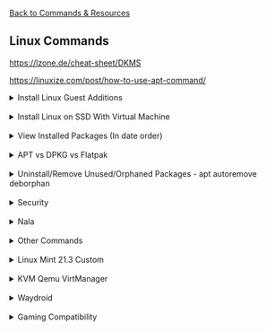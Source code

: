 [Back to Commands & Resources](CommandsResources.md)

## Linux Commands
  https://lzone.de/cheat-sheet/DKMS

  https://linuxize.com/post/how-to-use-apt-command/

<details> 
  <summary>Install Linux Guest Additions</summary>
  <img src="Linux/guestadditions.png" alt="Zorin">

  - Device - Insert Guest Additions CD Image...
  - Go to disk and run:

        sudo ./VBoxLinuxAdditions.run
  - Give permissions to sharedfolder
  
        sudo adduser 'user' vboxsf
</details><br>
<details> 
        <summary>Install Linux on SSD With Virtual Machine</summary>
        <img src="Linux/Install Linux with VM/1.jpg" alt="1">
        <img src="Linux/Install Linux with VM/2.jpg" alt="2">
        <img src="Linux/Install Linux with VM/3.jpg" alt="3">
        <img src="Linux/Install Linux with VM/4.jpg" alt="4">
</details><br>

<details> 
  <summary>View Installed Packages (In date order)</summary>

  - ls -1t - get all dpkg.log* file names in chronological order
  - zcat -f - IF file is of gzip type then decompress it, ELSE just pass on the content.
  - tac - Reverse output of cat, line-by-line to makes sure we get the correct chronological order.
  - grep - Only check for installed or upgrade packages.
  - awk -F ':a' - Separate the architecture field from the package name
  - column -t - pretty print the columns separated by space
  - As shown above, it only works on ARM architecture and need slight modification for the architecture field separator 

        for x in $(ls -1t /var/log/dpkg.log*); do zcat -f $x |tac |grep -e " install " -e " upgrade "; done |awk -F ":a" '{print $1 " :a" $2}' |column -t
</details><br>





<details>
  <summary>APT vs DPKG vs Flatpak</summary>

  - APT Uses dpkg to Install Packages
  - APT Can Download Packages from remote repositories
  - APT is the native package manager on Debian-based systems. It installs files to your root file system (e.g. /usr/bin/pdflatex)
  - Dpkg Won't Install Dependencies
  - Dpkg Indexes Local Packages Only
  - Flatpak places configuration and data files in ~/.var, doesnt conform to XDG base directory specification
  - Flatpak isolates and sandboxes programs, a distribution-agnostic package format

        apt list --installed
        dpkg -l > apps.txt (sends to txt in home dir)
        apt-cache search <search term>
        apt-cache pkgnames <search_term>
</details><br>





<details>
  <summary>Uninstall/Remove Unused/Orphaned Packages - apt autoremove deborphan</summary>

        apt-get remove packagename

> will remove the binaries, but not the configuration or data files of the package packagename. It will also leave dependencies installed with it on installation time untouched.

        "apt-get purge packagename" or "apt-get remove --purge packagename"

> will remove about everything regarding the package packagename, but not the dependencies installed with it on installation. Both commands are equivalent. <br>
particularly useful when you want to 'start all over' with an application because you messed up the configuration. However, it does not remove configuration or data files residing in users home directories, usually in hidden folders there. There is no easy way to get those removed as well.

        apt-get autoremove

> removes orphaned packages, i.e. installed packages that used to be installed as an dependency, but aren't any longer. Use this after removing a package which had installed dependencies you're no longer interested in.

        "aptitude remove packagename" or "aptitude purge packagename" (likewise)

> will also attempt to remove other packages which were required by packagename on but are not required by any remaining packages. Note that aptitude only remembers dependency information for packages that it has installed.
</details><br>


<details> 
  <summary>Security</summary>

 - Forum - https://forums.linuxmint.com/viewtopic.php?t=390000

 - Blog - https://easylinuxtipsproject.blogspot.com/p/security.html?m=1

 - Titus - https://youtu.be/QxNsyrftJ8I?si=cCUl6SgggGp9S0xE

 - General - https://youtu.be/Sa0KqbpLye4?si=eXpyoeV8ZrQd-n5u
</details><br>


<details>
  <summary>Nala</summary>

        sudo nala fetch
        Mirrors you want to keep separated by spaces (1..16): 1 2 3
> fetch debian mirrors test for fast download
        
        sudo nala update
        sudo nala upgrade
> ^DO ABOVE FIRST fetch lastest package, install updates

        sudo nala install packagename
> install package

        sudo nala purge packagename
        sudo nala autoremove
>uninstall package, remove unused packages

        nala list --upgradable
> see from update if anything can be upgraded

        nala search packagename
> search package
</details><br>





<details>
  <summary>Other Commands</summary>
  
        gnome-screenshot -a
> Gnome Screenshot - Snipping
</details><br>





<details> 
  <summary>Linux Mint 21.3 Custom</summary>

- Favorites: 
  - Extensions
  - Themes
  - Disks (gnome-disks)
  - Disk Usage Analyzer (baobab)
  - Update Manager
  - Firewall Configuration (gufw)
  - Timeshift
- Panel:
  - System monitor
  - Files
  - Firefox
  - Terminal
  - Software Manager
  - System Setting
  - Screenshot
  - Discord
  - VSCodium
- Extensions
  - Transparent Panels Reloaded (#181237/Opacity 70)
  - gTiles 1(3,1.5---1) 2(3,1.5---1,1) 3(1,1---1) 4(.3,3,.3,4.5,.3---.5,8,.5)
- Applets
  - Command Launcher
  - CinnVIIStarkMenu
  
        gnome-screenshot -w (screenshot current window)
        gnome-terminal -- waydroid first-launch (run waydroid on terminal)
- Keyboard > Shortcuts
  - Windows > Position > Move Window (Add)

        Shift + Ctrl + Alt + Z
  - Custom Shortcuts > gnome-screenshot-snip (Make)

        gnome-screenshot -a
        Shift + Ctrl + Alt + S

- Other
  - [Tela Icon](https://github.com/vinceliuice/Tela-icon-theme) [Guide](https://www.youtube.com/watch?v=oWRHumOldS8)
  - Commands:

        git clone https://github.com/vinceliuice/Tela-icon-theme.git
        sudo -s
        cd Tela-icon-theme/
        ./install.sh -d /usr/share/icons/

  - Terminal Color #181237/Preferences: Alt+Enter/No Menubar/Opacity/Palette:<br>
    [Option 1](https://coolors.co/22276e-a5a3d4-5b61ae-4b3e7f-e7e2f2-7e6ba2-2596be-d2d5ee)<br>
    [Option 2](https://coolors.co/7f8acd-7368a5-dbdbef-131a6a-cac7e9-6f75c3-37397f-efeaf5)
    [Accents (Raw)](https://coolors.co/293fc8-d1a993-efdae9-9c7db5-d0e0f7)
    [Primary (Raw)](https://coolors.co/4e3473-614ea0-2b38a0-8590d0-e8e6f3)
    [Accents (Firefox)](https://coolors.co/0020f0-c7deff-ffccf1-ff9c66-a333ff)
    [Primary (Firefox)](https://coolors.co/2f1f46-3b2f60-1a2361-394794-7367b6)
    [Accents (VSCode)](https://coolors.co/334eff-4760ff-85b8ff-c7deff-ffccf1-ff85de-ff9c66)
    [Primary (VSCode)](https://coolors.co/2f1f46-3b2f60-3f4ea2-2f40b1-8075bd-11152c-161f50-362e60)<br>

  - Firefox: Toolbar-Popup Color #5B61AE, Text #C7DEFF, Background-Search #1A2361, Tab Highlight #FFCCF1
  - Background 404 Clouds
  - ~/.config/gtk-3.0/[gtk.css](Linux/gtk.css) OR /usr/share/themes/404-Cloud-Mint-Y-Dark-Blue/gtk-3.0/[gtk.css](Linux/gtk.css)
  - Window Tiling - Drag to top maximizes
  - Sound - Sounds - Tiling and snapping windows (Off)
</details><br>





<details> 
  <summary>KVM Qemu VirtManager</summary>

[Install KVM Properly](https://www.youtube.com/watch?v=LHJhFW7_8EI)<br>
[Article](https://sysguides.com/install-kvm-on-linux)

</details><br>





<details> 
  <summary>Waydroid</summary>

[Linux Mint Waydroid Setup](https://medium.com/@tony.j.miri/android-on-linux-mint-with-waydroid-setup-guide-ff0ca8eab22)<br>
[Waydroid Extras Script For Gaming](https://github.com/casualsnek/waydroid_script?tab=readme-ov-file)<br>
[Waydroid Resolution Change](https://docs.waydro.id/usage/waydroid-prop-options)<br>
[Waydroid Network Issues](https://docs.waydro.id/debugging/networking-issues)<br>

### Waydroid Install Commands

        sudo apt install curl ca-certificates -y
> curl certificates for safe connections to servers

        export DISTRO="jammy"
> version of Linux Mint - [jammy](https://www.linuxmint.com/download_all.php), create a persistent variable that holds our distro name

        sudo curl --proto '=https' --tlsv1.2 -Sf https://repo.waydro.id/waydroid.gpg --output /usr/share/keyrings/waydroid.gpg
> download a file on the internet in specified location in our local file system

        echo "deb [signed-by=/usr/share/keyrings/waydroid.gpg] https://repo.waydro.id/ $DISTRO main" | sudo tee /etc/apt/sources.list.d/waydroid.list
> add the new repository to our list of sources

        sudo apt update
> Update to use repository

        sudo apt install waydroid -y
> install waydroid

        sudo apt install weston
>install weston (optional) ONLY for distros that don't use wayland, <br> run weston then run waydroid

        waydroid first-launch
> launch waydroid

        waydroid session stop
> stop waydroid

<br><br>
### Waydroid Extras Script

    sudo apt install lzip
> required for script to run

    git clone https://github.com/casualsnek/waydroid_script
    cd waydroid_script
    python3 -m venv venv
    venv/bin/pip install -r requirements.txt
    sudo venv/bin/python3 main.py
> install/run script (gapps, libhoudini, magisk)

<br><br>
### Granting full permission for apps data (HACK), combat against the apps permission issue on Android 11

    sudo waydroid shell
> run only when installing gacha game data

    chmod 777 -R /sdcard/Android
    chmod 777 -R /data/media/0/Android 
    chmod 777 -R /sdcard/Android/data
    chmod 777 -R /data/media/0/Android/obb 
    chmod 777 -R /mnt/*/*/*/*/Android/data
    chmod 777 -R /mnt/*/*/*/*/Android/obb
> permissions

<br><br>
### Waydroid Settings

> You can invert colors in Settings > Accessibility > Advanced/Color Inversion 

    waydroid prop set persist.waydroid.width 0-9999 (int)
    waydroid prop set persist.waydroid.height 0-9999 (int)
> Resolution

### Waydroid Network Requirements

    sudo ufw allow 53
    sudo ufw allow 67
    sudo ufw default allow FORWARD
    sudo systemctl restart ufw
> UFW/GUFW ports required

    sudo ufw reset
    sudo ufw enable
    sudo ufw default reject
    sudo systemctl restart ufw
> ufw default
</details><br>


<details> 
  <summary>Gaming Compatibility</summary>

Chris Titus Steam Games in Linux<br>
https://youtu.be/nRiUdVSeuFU?si=TunuhiYY77qRau-B<br>

Tools for Steam<br>
https://github.com/sonic2kk/steamtinkerlaunch<br>

Proton Tricks (Based on Wine Tricks)<br>
https://github.com/Matoking/protontricks<br>

</details><br>